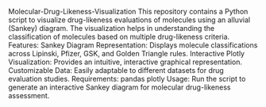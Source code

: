 Molecular-Drug-Likeness-Visualization
This repository contains a Python script to visualize drug-likeness evaluations of molecules using an alluvial (Sankey) diagram. The visualization helps in understanding the classification of molecules based on multiple drug-likeness criteria.
Features:
Sankey Diagram Representation: Displays molecule classifications across Lipinski, Pfizer, GSK, and Golden Triangle rules.
Interactive Plotly Visualization: Provides an intuitive, interactive graphical representation.
Customizable Data: Easily adaptable to different datasets for drug evaluation studies.
Requirements:
pandas
plotly
Usage:
Run the script to generate an interactive Sankey diagram for molecular drug-likeness assessment.
